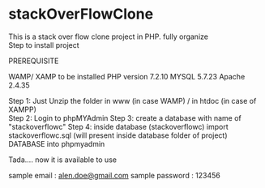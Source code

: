 # stackOverFlowClone
This is a stack over flow clone project in PHP. fully organize  
Step to install project

PREREQUISITE

WAMP/ XAMP to be installed 
PHP version 7.2.10
MYSQL 5.7.23
Apache 2.4.35


Step 1: Just Unzip the folder in www (in case WAMP) / in htdoc (in case of XAMPP)  
Step 2: Login to phpMYAdmin
Step 3: create a database with name of "stackoverflowc"
Step 4: inside database (stackoverflowc) import stackoverflowc.sql (will present inside database folder of project) DATABASE into phpmyadmin

Tada.... now it is available to use

sample email : alen.doe@gmail.com
sample password : 123456


